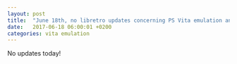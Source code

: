 ```yaml
---
layout: post
title:  "June 18th, no libretro updates concerning PS Vita emulation and emulators"
date:   2017-06-18 06:00:01 +0200
categories: vita emulation
---
```


No updates today!
